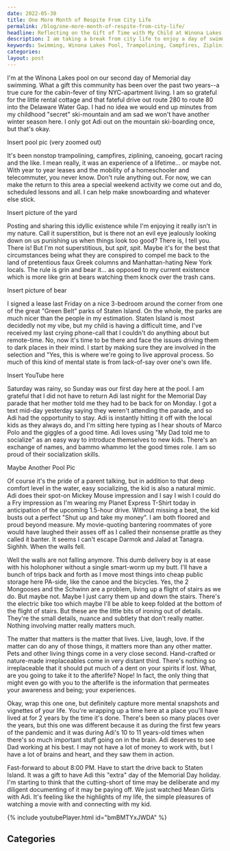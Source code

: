 ```yaml
---
date: 2022-05-30
title: One More Month of Respite From City Life
permalink: /blog/one-more-month-of-respite-from-city-life/
headline: Reflecting on the Gift of Time with My Child at Winona Lakes Pool
description: I am taking a break from city life to enjoy a day of swimming and activities with my child at Winona Lakes pool. We have experienced trampolining, campfires, ziplining, canoeing, and gocart racing, and now I am reflecting on the gift of an extra day with my child and the importance of living, laughing, and loving. I am soon to move my belongings into public storage and drive back to Staten Island, so join me on this journey of reflection
keywords: Swimming, Winona Lakes Pool, Trampolining, Campfires, Ziplining, Canoeing, Gocart Racing, Reflection, City Life, Respite, Living, Laughing, Loving, Public Storage, Staten Island, Green Belt Parks, Experiences, Movie, Adi
categories: 
layout: post
---
```


I'm at the Winona Lakes pool on our second day of Memorial day swimming. What a
gift this community has been over the past two years--a true cure for the
cabin-fever of tiny NYC-apartment living. I am so grateful for the little
rental cottage and that fateful drive out route 280 to route 80 into the
Delaware Water Gap. I had no idea we would end up minutes from my childhood
"secret" ski-mountain and am sad we won't have another winter season here. I
only got Adi out on the mountain ski-boarding once, but that's okay.

Insert pool pic (very zoomed out)

It's been nonstop trampolining, campfires, ziplining, canoeing, gocart racing
and the like. I mean really, it was an experience of a lifetime... or maybe
not. With year to year leases and the mobility of a homeschooler and
telecommuter, you never know. Don't rule anything out. For now, we can make the
return to this area a special weekend activity we come out and do, scheduled
lessons and all. I can help make snowboarding and whatever else stick.

Insert picture of the yard

Posting and sharing this idyllic existence while I'm enjoying it really isn't
in my nature. Call it superstition, but is there not an evil eye jealously
looking down on us punishing us when things look too good? There is, I tell
you. There is! But I'm not superstitious, but *spit*, *spit*. Maybe it's for
the best that circumstances being what they are conspired to compel me back to
the land of pretentious faux Greek columns and Manhattan-hating New York
locals. The rule is grin and bear it... as opposed to my current existence
which is more like grin at bears watching them knock over the trash cans.

Insert picture of bear

I signed a lease last Friday on a nice 3-bedroom around the corner from one of
the great "Green Belt" parks of Staten Island. On the whole, the parks are much
nicer than the people in my estimation. Staten Island is most decidedly not my
vibe, but my child is having a difficult time, and I've received my last crying
phone-call that I couldn't do anything about but remote-time. No, now it's time
to be there and face the issues driving them to dark places in their mind. I
start by making sure they are involved in the selection and "Yes, this is where
we're going to live approval process. So much of this kind of mental state is
from lack-of-say over one's own life.

Insert YouTube here

Saturday was rainy, so Sunday was our first day here at the pool. I am grateful
that I did not have to return Adi last night for the Memorial Day parade that
her mother told me they had to be back for on Monday. I got a text mid-day
yesterday saying they weren't attending the parade, and so Adi had the
opportunity to stay. Adi is instantly hitting it off with the local kids as
they always do, and I'm sitting here typing as I hear shouts of Marco Polo and
the giggles of a good time. Adi loves using "My Dad told me to socialize" as an
easy way to introduce themselves to new kids. There's an exchange of names, and
bammo whammo let the good times role. I am so proud of their socialization
skills.

Maybe Another Pool Pic

Of course it's the pride of a parent talking, but in addition to that deep
comfort level in the water, easy socializing, the kid is also a natural mimic.
Adi does their spot-on Mickey Mouse impression and I say I wish I could do a
Fry impression as I'm wearing my Planet Express T-Shirt today in anticipation
of the upcoming 1.5-hour drive. Without missing a beat, the kid busts out a
perfect "Shut up and take my money". I am both floored and proud beyond
measure. My movie-quoting bantering roommates of yore would have laughed their
asses off as I called their nonsense prattle as they called it banter. It seems
I can't escape Darmok and Jalad at Tanagra. Sighhh. When the walls fell.

Well the walls are not falling anymore. This dumb delivery boy is at ease with
his holophoner without a single smart-worm up my butt. I'll have a bunch of
trips back and forth as I move most things into cheap public storage here
PA-side, like the canoe and the bicycles. Yes, the 2 Mongooses and the Schwinn
are a problem, living up a flight of stairs as we do. But maybe not. Maybe I
just carry them up and down the stairs. There's the electric bike too which
maybe I'll be able to keep folded at the bottom of the flight of stairs. But
these are the little bits of ironing out of details. They're the small details,
nuance and subtlety that don't really matter. Nothing involving matter really
matters much.

The matter that matters is the matter that lives. Live, laugh, love. If the
matter can do any of those things, it matters more than any other matter. Pets
and other living things come in a very close second. Hand-crafted or
nature-made irreplaceables come in very distant third. There's nothing so
irreplaceable that it should put much of a dent on your spirits if lost. What,
are you going to take it to the afterlife? Nope! In fact, the only thing that
might even go with you to the afterlife is the information that permeates your
awareness and being; your experiences.

Okay, wrap this one one, but definitely capture more mental snapshots and
vignettes of your life. You're wrapping up a time here at a place you'll have
lived at for 2 years by the time it's done. There's been so many places over
the years, but this one was different because it as during the first few years
of the pandemic and it was during Adi's 10 to 11 years-old times when there's
so much important stuff going on in the brain. Adi deserves to see Dad working
at his best. I may not have a lot of money to work with, but I have a lot of
brains and heart, and they saw them in action.

Fast-forward to about 8:00 PM. Have to start the drive back to Staten Island.
It was a gift to have Adi this "extra" day of the Memorial Day holiday. I'm
starting to think that the cutting-short of time may be deliberate and my
diligent documenting of it may be paying off. We just watched Mean Girls with
Adi. It's feeling like the highlights of my life, the simple pleasures of
watching a movie with and connecting with my kid.

{% include youtubePlayer.html id="bmBMTYxJWDA" %}


## Categories

<ul></ul>
